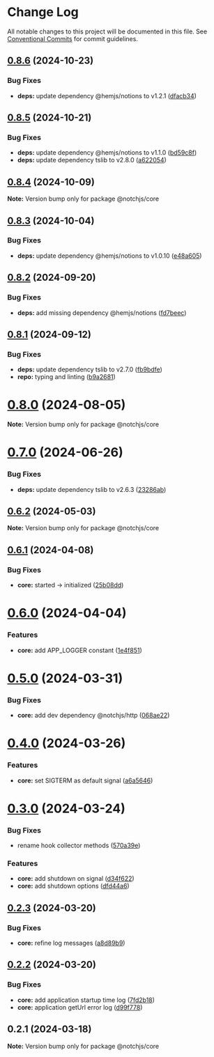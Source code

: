 # Change Log

All notable changes to this project will be documented in this file.
See [Conventional Commits](https://conventionalcommits.org) for commit guidelines.

## [0.8.6](https://github.com/notchjs/notch/compare/v0.8.5...v0.8.6) (2024-10-23)

### Bug Fixes

- **deps:** update dependency @hemjs/notions to v1.2.1 ([dfacb34](https://github.com/notchjs/notch/commit/dfacb34b65c3ee82dc75163bf409aa97f6f3c692))

## [0.8.5](https://github.com/notchjs/notch/compare/v0.8.4...v0.8.5) (2024-10-21)

### Bug Fixes

- **deps:** update dependency @hemjs/notions to v1.1.0 ([bd59c8f](https://github.com/notchjs/notch/commit/bd59c8fd74e45446d77ed198c232808a49cec201))
- **deps:** update dependency tslib to v2.8.0 ([a622054](https://github.com/notchjs/notch/commit/a622054972a8b99ff00b57b21fc6f77221429a9c))

## [0.8.4](https://github.com/notchjs/notch/compare/v0.8.3...v0.8.4) (2024-10-09)

**Note:** Version bump only for package @notchjs/core

## [0.8.3](https://github.com/notchjs/notch/compare/v0.8.2...v0.8.3) (2024-10-04)

### Bug Fixes

- **deps:** update dependency @hemjs/notions to v1.0.10 ([e48a605](https://github.com/notchjs/notch/commit/e48a6054817d69140a9ebd7e8ccfcac87ab0ecd7))

## [0.8.2](https://github.com/notchjs/notch/compare/v0.8.1...v0.8.2) (2024-09-20)

### Bug Fixes

- **deps:** add missing dependency @hemjs/notions ([fd7beec](https://github.com/notchjs/notch/commit/fd7beec40f6ab76798c3a557ebe0f5e49a8d10b5))

## [0.8.1](https://github.com/notchjs/notch/compare/v0.8.0...v0.8.1) (2024-09-12)

### Bug Fixes

- **deps:** update dependency tslib to v2.7.0 ([fb9bdfe](https://github.com/notchjs/notch/commit/fb9bdfe72280c22752cba53b27936c4eac09ad4d))
- **repo:** typing and linting ([b9a2681](https://github.com/notchjs/notch/commit/b9a26819702252bd0aa92893584d3d62ba522819))

# [0.8.0](https://github.com/notchjs/notch/compare/v0.7.0...v0.8.0) (2024-08-05)

**Note:** Version bump only for package @notchjs/core

# [0.7.0](https://github.com/notchjs/notch/compare/v0.6.2...v0.7.0) (2024-06-26)

### Bug Fixes

- **deps:** update dependency tslib to v2.6.3 ([23286ab](https://github.com/notchjs/notch/commit/23286ab1588b3878a570af1b079fd67ce6babf44))

## [0.6.2](https://github.com/notchjs/notch/compare/v0.6.1...v0.6.2) (2024-05-03)

**Note:** Version bump only for package @notchjs/core

## [0.6.1](https://github.com/notchjs/notch/compare/v0.6.0...v0.6.1) (2024-04-08)

### Bug Fixes

- **core:** started -> initialized ([25b08dd](https://github.com/notchjs/notch/commit/25b08dd30540faeef51a38b10958295e496e043b))

# [0.6.0](https://github.com/notchjs/notch/compare/v0.5.0...v0.6.0) (2024-04-04)

### Features

- **core:** add APP_LOGGER constant ([1e4f851](https://github.com/notchjs/notch/commit/1e4f851f83bccc7cbdb2bc9a218b9c52526d9634))

# [0.5.0](https://github.com/notchjs/notch/compare/v0.4.0...v0.5.0) (2024-03-31)

### Bug Fixes

- **core:** add dev dependency @notchjs/http ([068ae22](https://github.com/notchjs/notch/commit/068ae22f5fcc3f3ee90dc0f989287227ef25e39a))

# [0.4.0](https://github.com/notchjs/notch/compare/v0.3.0...v0.4.0) (2024-03-26)

### Features

- **core:** set SIGTERM as default signal ([a6a5646](https://github.com/notchjs/notch/commit/a6a56460f323a5885693051f2810115147d022fc))

# [0.3.0](https://github.com/notchjs/notch/compare/v0.2.3...v0.3.0) (2024-03-24)

### Bug Fixes

- rename hook collector methods ([570a39e](https://github.com/notchjs/notch/commit/570a39ef135f98dd9328a0297581163708d6f914))

### Features

- **core:** add shutdown on signal ([d34f622](https://github.com/notchjs/notch/commit/d34f6229cca3119ab4a41deb785d0edfbd96734f))
- **core:** add shutdown options ([dfd44a6](https://github.com/notchjs/notch/commit/dfd44a68e0319598b7f7b6982ada8fd88caf7e3a))

## [0.2.3](https://github.com/notchjs/notch/compare/v0.2.2...v0.2.3) (2024-03-20)

### Bug Fixes

- **core:** refine log messages ([a8d89b9](https://github.com/notchjs/notch/commit/a8d89b9d74f7c5e0fd934bb79cc3db530ef6e928))

## [0.2.2](https://github.com/notchjs/notch/compare/v0.2.1...v0.2.2) (2024-03-20)

### Bug Fixes

- **core:** add application startup time log ([7fd2b18](https://github.com/notchjs/notch/commit/7fd2b18d852c28bddff9a8bf8fa422efbdad3a01))
- **core:** application getUrl error log ([d99f778](https://github.com/notchjs/notch/commit/d99f7788a66c19db539defdcdd2547ba387d2532))

## 0.2.1 (2024-03-18)

**Note:** Version bump only for package @notchjs/core
